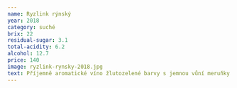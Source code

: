 ```yaml
---
name: Ryzlink rýnský
year: 2018
category: suché
brix: 22
residual-sugar: 3.1
total-acidity: 6.2
alcohol: 12.7
price: 140
image: ryzlink-rynsky-2018.jpg
text: Příjemně aromatické víno žlutozelené barvy s jemnou vůní meruňky a lipového květu. Pikantní kyselinka dodává vínu potřebnou eleganci a svěžest. 
---
```


